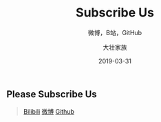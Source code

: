 ﻿---
layout:     post
title:      Subscribe Us
subtitle:   微博，B站，GitHub
date:       2019-03-31
author:     大壮家族
header-img: img/BackG.jpg
catalog: false
tags:
    - Hello
---

## Please Subscribe Us

>[Bilibili](https://space.bilibili.com/411342103/)
>[微博](https://www.weibo.com/u/5896108037)
>[Github](https://github.com/KetchumFion)

 

